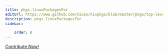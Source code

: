 ```yaml
---
title: pkgs.linuxPackagesFor
editUrl: https://www.github.com/nixos/nixpkgs/blob/master/pkgs/top-level/linux-kernels.nix#L291C17
description: pkgs.linuxPackagesFor
sidebar:

    order: 8
---
```


<a href="https://www.github.com/nixos/nixpkgs/blob/master/pkgs/top-level/linux-kernels.nix#L291C17">Contribute Now!</a>



